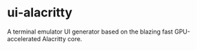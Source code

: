 # ui-alacritty
A terminal emulator UI generator based on the blazing fast GPU-accelerated Alacritty core.
